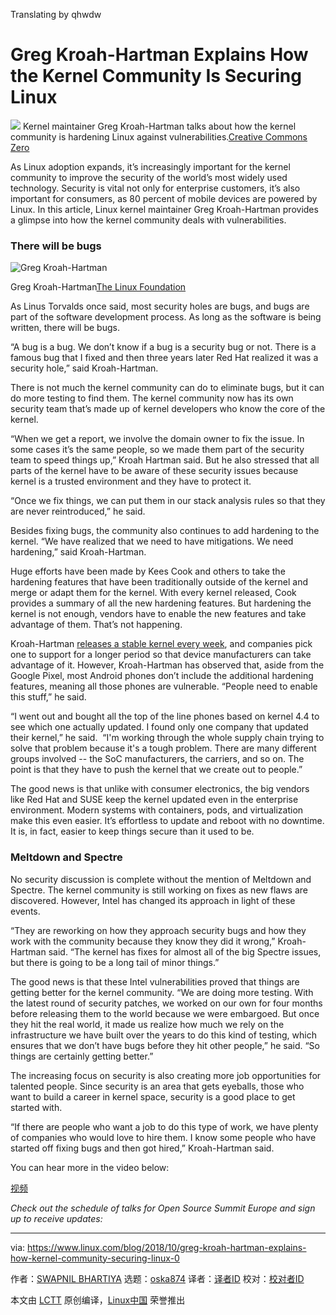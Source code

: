 Translating by qhwdw


Greg Kroah-Hartman Explains How the Kernel Community Is Securing Linux
============================================================


![](https://www.linux.com/sites/lcom/files/styles/rendered_file/public/kernel-security_0.jpg?itok=hOaTQwWV)
Kernel maintainer Greg Kroah-Hartman talks about how the kernel community is hardening Linux against vulnerabilities.[Creative Commons Zero][2]

As Linux adoption expands, it’s increasingly important for the kernel community to improve the security of the world’s most widely used technology. Security is vital not only for enterprise customers, it’s also important for consumers, as 80 percent of mobile devices are powered by Linux. In this article, Linux kernel maintainer Greg Kroah-Hartman provides a glimpse into how the kernel community deals with vulnerabilities.

### There will be bugs


![Greg Kroah-Hartman](https://www.linux.com/sites/lcom/files/styles/floated_images/public/greg-k-h.png?itok=p4fREYuj "Greg Kroah-Hartman")

Greg Kroah-Hartman[The Linux Foundation][1]

As Linus Torvalds once said, most security holes are bugs, and bugs are part of the software development process. As long as the software is being written, there will be bugs.

“A bug is a bug. We don’t know if a bug is a security bug or not. There is a famous bug that I fixed and then three years later Red Hat realized it was a security hole,” said Kroah-Hartman.

There is not much the kernel community can do to eliminate bugs, but it can do more testing to find them. The kernel community now has its own security team that’s made up of kernel developers who know the core of the kernel.

“When we get a report, we involve the domain owner to fix the issue. In some cases it’s the same people, so we made them part of the security team to speed things up,” Kroah Hartman said. But he also stressed that all parts of the kernel have to be aware of these security issues because kernel is a trusted environment and they have to protect it.

“Once we fix things, we can put them in our stack analysis rules so that they are never reintroduced,” he said.

Besides fixing bugs, the community also continues to add hardening to the kernel. “We have realized that we need to have mitigations. We need hardening,” said Kroah-Hartman.

Huge efforts have been made by Kees Cook and others to take the hardening features that have been traditionally outside of the kernel and merge or adapt them for the kernel. With every kernel released, Cook provides a summary of all the new hardening features. But hardening the kernel is not enough, vendors have to enable the new features and take advantage of them. That’s not happening.  

Kroah-Hartman [releases a stable kernel every week][5], and companies pick one to support for a longer period so that device manufacturers can take advantage of it. However, Kroah-Hartman has observed that, aside from the Google Pixel, most Android phones don’t include the additional hardening features, meaning all those phones are vulnerable. “People need to enable this stuff,” he said.

“I went out and bought all the top of the line phones based on kernel 4.4 to see which one actually updated. I found only one company that updated their kernel,” he said.  “I'm working through the whole supply chain trying to solve that problem because it's a tough problem. There are many different groups involved -- the SoC manufacturers, the carriers, and so on. The point is that they have to push the kernel that we create out to people.”

The good news is that unlike with consumer electronics, the big vendors like Red Hat and SUSE keep the kernel updated even in the enterprise environment. Modern systems with containers, pods, and virtualization make this even easier. It’s effortless to update and reboot with no downtime. It is, in fact, easier to keep things secure than it used to be.

### Meltdown and Spectre

No security discussion is complete without the mention of Meltdown and Spectre. The kernel community is still working on fixes as new flaws are discovered. However, Intel has changed its approach in light of these events.

“They are reworking on how they approach security bugs and how they work with the community because they know they did it wrong,” Kroah-Hartman said. “The kernel has fixes for almost all of the big Spectre issues, but there is going to be a long tail of minor things.”

The good news is that these Intel vulnerabilities proved that things are getting better for the kernel community. “We are doing more testing. With the latest round of security patches, we worked on our own for four months before releasing them to the world because we were embargoed. But once they hit the real world, it made us realize how much we rely on the infrastructure we have built over the years to do this kind of testing, which ensures that we don’t have bugs before they hit other people,” he said. “So things are certainly getting better.”

The increasing focus on security is also creating more job opportunities for talented people. Since security is an area that gets eyeballs, those who want to build a career in kernel space, security is a good place to get started with.

“If there are people who want a job to do this type of work, we have plenty of companies who would love to hire them. I know some people who have started off fixing bugs and then got hired,” Kroah-Hartman said.

You can hear more in the video below:

[视频](https://youtu.be/jkGVabyMh1I)

 _Check out the schedule of talks for Open Source Summit Europe and sign up to receive updates:_

--------------------------------------------------------------------------------

via: https://www.linux.com/blog/2018/10/greg-kroah-hartman-explains-how-kernel-community-securing-linux-0

作者：[SWAPNIL BHARTIYA][a]
选题：[oska874][b]
译者：[译者ID](https://github.com/译者ID)
校对：[校对者ID](https://github.com/校对者ID)

本文由 [LCTT](https://github.com/LCTT/TranslateProject) 原创编译，[Linux中国](https://linux.cn/) 荣誉推出

[a]:https://www.linux.com/users/arnieswap
[b]:https://github.com/oska874
[1]:https://www.linux.com/licenses/category/linux-foundation
[2]:https://www.linux.com/licenses/category/creative-commons-zero
[3]:https://www.linux.com/files/images/greg-k-hpng
[4]:https://www.linux.com/files/images/kernel-securityjpg-0
[5]:https://www.kernel.org/category/releases.html
